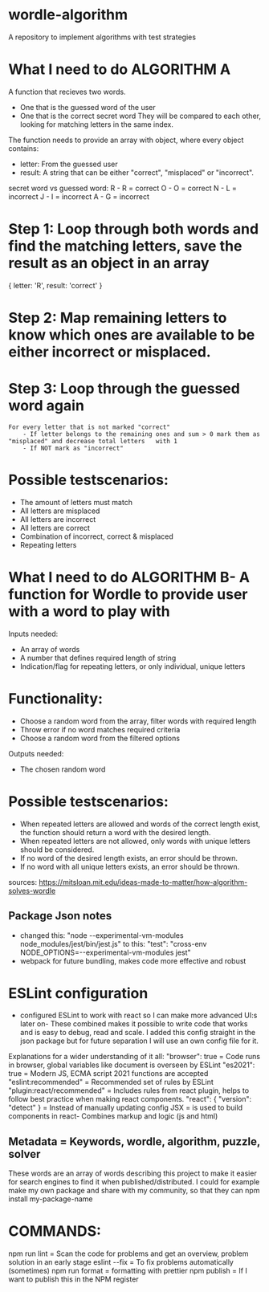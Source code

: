 # wordle-algorithm
A repository to implement algorithms with test strategies

# What I need to do ALGORITHM A
A function that recieves two words.
 + One that is the guessed word of the user
 + One that is the correct secret word
They will be compared to each other, looking for matching letters in the same index. 

The function needs to provide an array with object, where every object contains:
 + letter: From the guessed user
 + result: A string that can be either "correct", "misplaced" or "incorrect".

secret word vs guessed word:
 R          -  R  = correct
 O          -  O  = correct
 N          -  L  = incorrect
 J          -  I  = incorrect
 A          -  G  = incorrect
 

# Step 1: Loop through both words and find the matching letters, save the result as an object in an array 
 { letter: 'R', result: 'correct' }

# Step 2: Map remaining letters to know which ones are available to be either incorrect or misplaced.

# Step 3: Loop through the guessed word again
    For every letter that is not marked "correct"
        - If letter belongs to the remaining ones and sum > 0 mark them as "misplaced" and decrease total letters   with 1
        - If NOT mark as "incorrect"

# Possible testscenarios:
- The amount of letters must match 
- All letters are misplaced
- All letters are incorrect
- All letters are correct
- Combination of incorrect, correct & misplaced
- Repeating letters  



# What I need to do ALGORITHM B- A function for Wordle to provide user with a word to play with
Inputs needed: 
- An array of words
- A number that defines required length of string
- Indication/flag for repeating letters, or only individual, unique letters

# Functionality: 
- Choose a random word from the array, filter words with required length
- Throw error if no word matches required criteria
- Choose a random word from the filtered options

Outputs needed: 
- The chosen random word    


# Possible testscenarios:
- When repeated letters are allowed and words of the correct length exist, 
the function should return a word with the desired length.
- When repeated letters are not allowed, only words with unique letters should be considered.
- If no word of the desired length exists, an error should be thrown.
- If no word with all unique letters exists, an error should be thrown.



sources:
https://mitsloan.mit.edu/ideas-made-to-matter/how-algorithm-solves-wordle

## Package Json notes
- changed this: "node --experimental-vm-modules node_modules/jest/bin/jest.js"
to this: "test": "cross-env NODE_OPTIONS=--experimental-vm-modules jest"
- webpack for future bundling, makes code more effective and robust

# ESLint configuration 
- configured ESLint to work with react so I can make more advanced UI:s later on- These combined makes it
possible to write code that works and is easy to debug, read and scale. I added this config straight in the json package but for future separation I will use an own config file for it. 

Explanations for a wider understanding of it all: 
"browser": true = Code runs in browser, global variables like document is overseen by ESLint
"es2021": true = Modern JS, ECMA script 2021 functions are accepted
"eslint:recommended" = Recommended set of rules by ESLint
"plugin:react/recommended" = Includes rules from react plugin, helps to follow best practice when making react components.
"react": { "version": "detect" } = Instead of manually updating config
JSX = is used to build components in react- Combines markup and logic (js and html) 

## Metadata = Keywords, wordle, algorithm, puzzle, solver
These words are an array of words describing this project to make it easier for search engines to find it when published/distributed. I could for example make my own package and share with my community, so that they can npm install my-package-name

# COMMANDS:
npm run lint = Scan the code for problems and get an overview, problem solution in an early stage
eslint --fix = To fix problems automatically (sometimes)
npm run format = formatting with prettier
npm publish = If I want to publish this in the NPM register

